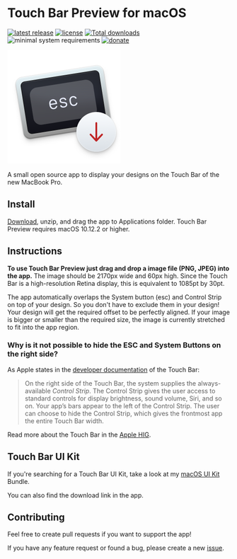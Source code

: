 # Touch Bar Preview for macOS
[![latest release](https://img.shields.io/github/release/touchbar/Touch-Bar-Preview.svg)](https://github.com/touchbar/Touch-Bar-Preview/releases/latest) [![license](https://img.shields.io/github/license/touchbar/Touch-Bar-Preview.svg)](https://github.com/touchbar/Touch-Bar-Preview/blob/master/LICENSE) [![Total downloads](https://img.shields.io/github/downloads/touchbar/Touch-Bar-Preview/total.svg)](https://github.com/touchbar/Touch-Bar-Preview/releases/latest) ![minimal system requirements](https://img.shields.io/badge/required-macOS%2010.12.2-blue.svg) [![donate](https://img.shields.io/badge/donate-buy%20me%20a%20coffee-yellow.svg)](https://www.paypal.me/alexkaessner)

<img height=256 alt="app icon" src="Touch Bar Preview/Touch Bar Preview/Assets.xcassets/AppIcon.appiconset/App-Icon-256@2x.png">

A small open source app to display your designs on the Touch Bar of the new MacBook Pro.

## Install

[Download](https://github.com/touchbar/Touch-Bar-Preview/releases/latest), unzip, and drag the app to Applications folder. Touch Bar Preview requires macOS 10.12.2 or higher.

## Instructions
**To use Touch Bar Preview just drag and drop a image file (PNG, JPEG) into the app.**
The image should be 2170px wide and 60px high. Since the Touch Bar is a high-resolution Retina display, this is equivalent to 1085pt by 30pt.

The app automatically overlaps the System button (esc) and Control Strip on top of your design. So you don't have to exclude them in your design! Your design will get the required offset to be perfectly aligned.
If your image is bigger or smaller than the required size, the image is currently stretched to fit into the app region.

### Why is it not possible to hide the ESC and System Buttons on the right side?
As Apple states in the [developer documentation](https://developer.apple.com/documentation/appkit/nstouchbar) of the Touch Bar:
>On the right side of the Touch Bar, the system supplies the always-available *Control Strip*. The Control Strip gives the user access to standard controls for display brightness, sound volume, Siri, and so on. Your app’s bars appear to the left of the Control Strip. The user can choose to hide the Control Strip, which gives the frontmost app the entire Touch Bar width.

Read more about the Touch Bar in the [Apple HIG](https://developer.apple.com/library/content/documentation/UserExperience/Conceptual/OSXHIGuidelines/AbouttheTouchBar.html#//apple_ref/doc/uid/20000957-CH104-SW1).

## Touch Bar UI Kit
If you're searching for a Touch Bar UI Kit, take a look at my [macOS UI Kit](https://github.com/alexkaessner/macOS-UI-Kit) Bundle.

You can also find the download link in the app.

## Contributing
Feel free to create pull requests if you want to support the app!

If you have any feature request or found a bug, please create a new [issue](https://github.com/touchbar/Touch-Bar-Preview/issues).
